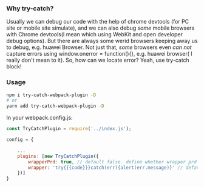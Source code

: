 ### Why try-catch?
Usually we can debug our code with the help of chrome devtools (for PC site or mobile site simulate), and we can also debug *some* mobile browsers with Chrome devtools(I mean which using WebKit and open developer debug options). But there are always some werid browsers keeping away us to debug, e.g. huawei Browser. Not just that, *some* browsers even *can not* capture errors using window.onerror = function(){}, e.g. huawei browser( I really don't mean to it). So, how can we locate error? Yeah, use try-catch block!

### Usage
```bash
npm i try-catch-webpack-plugin -D
# or
yarn add try-catch-webpack-plugin -D
```
In your webpack.config.js:
```js
const TryCatchPlugin = require('../index.js');

config = {

    ...
    plugins: [new TryCatchPlugin({
        wrapperPrd: true, // default false. define whether wrapper prd assets.
        wrapper: 'try{{{code}}}catch(err){alert(err.message)}' // default like this. define block format. {{code}} indicates the final asset string.
    })]
}
```
